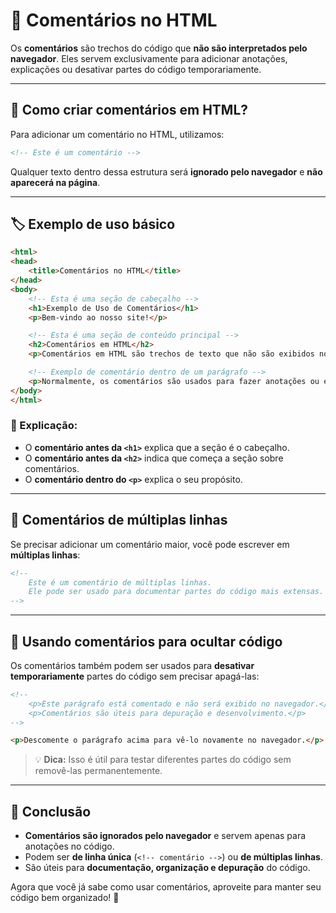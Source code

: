 # 📌 Comentários no HTML

Os **comentários** são trechos do código que **não são interpretados pelo navegador**. Eles servem exclusivamente para adicionar anotações, explicações ou desativar partes do código temporariamente.  

---

## 🔹 Como criar comentários em HTML?

Para adicionar um comentário no HTML, utilizamos:

```html
<!-- Este é um comentário -->
```

Qualquer texto dentro dessa estrutura será **ignorado pelo navegador** e **não aparecerá na página**.

---

## 🏷️ Exemplo de uso básico

```html
<html>
<head>
    <title>Comentários no HTML</title>
</head>
<body>
	<!-- Esta é uma seção de cabeçalho -->
	<h1>Exemplo de Uso de Comentários</h1>
	<p>Bem-vindo ao nosso site!</p>

	<!-- Esta é uma seção de conteúdo principal -->
	<h2>Comentários em HTML</h2>
	<p>Comentários em HTML são trechos de texto que não são exibidos no navegador.</p>

	<!-- Exemplo de comentário dentro de um parágrafo -->
	<p>Normalmente, os comentários são usados para fazer anotações ou explicar o código.</p>
</body>
</html>
```

### 📝 Explicação:
- O **comentário antes da `<h1>`** explica que a seção é o cabeçalho.
- O **comentário antes da `<h2>`** indica que começa a seção sobre comentários.
- O **comentário dentro do `<p>`** explica o seu propósito.

---

## 🔹 Comentários de múltiplas linhas

Se precisar adicionar um comentário maior, você pode escrever em **múltiplas linhas**:

```html
<!--
	Este é um comentário de múltiplas linhas.
	Ele pode ser usado para documentar partes do código mais extensas.
-->
```

---

## 🔹 Usando comentários para ocultar código

Os comentários também podem ser usados para **desativar temporariamente** partes do código sem precisar apagá-las:

```html
<!--
	<p>Este parágrafo está comentado e não será exibido no navegador.</p>
	<p>Comentários são úteis para depuração e desenvolvimento.</p>
-->

<p>Descomente o parágrafo acima para vê-lo novamente no navegador.</p>
```

> 💡 **Dica:** Isso é útil para testar diferentes partes do código sem removê-las permanentemente.

---

## 🎯 Conclusão
- **Comentários são ignorados pelo navegador** e servem apenas para anotações no código.
- Podem ser **de linha única** (`<!-- comentário -->`) ou **de múltiplas linhas**.
- São úteis para **documentação, organização e depuração** do código.

Agora que você já sabe como usar comentários, aproveite para manter seu código bem organizado! 🚀
